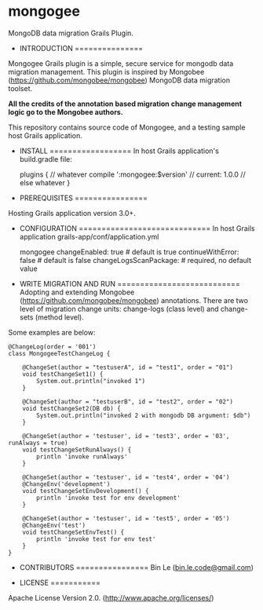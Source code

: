 # mongogee
MongoDB data migration Grails Plugin.


 
 * INTRODUCTION 
===============

Mongogee Grails plugin is a simple, secure service for mongodb data migration management.
This plugin is inspired by Mongobee (https://github.com/mongobee/mongobee) MongoDB data migration toolset.

**All the credits of the annotation based migration change management logic go to the Mongobee authors.**

This repository contains source code of Mongogee, and a testing sample host Grails application.

 * INSTALL
==================
In host Grails application's build.gradle file:

	plugins {
   		// whatever
    	compile ':mongogee:$version' // current: 1.0.0
    	// else whatever
	}


 * PREREQUISITES
================

Hosting Grails application version 3.0+.



 * CONFIGURATION
=============================
In host Grails application grails-app/conf/application.yml

	mongogee
		changeEnabled: true 		# default is true
		continueWithError: false 	# default is false
		changeLogsScanPackage: <migration-class-package-path>  # required, no default value
	 	
       


 * WRITE MIGRATION AND RUN
===========================
Adopting and extending Mongobee (https://github.com/mongobee/mongobee) annotations. There are two level of migration change units: change-logs (class level) and change-sets (method level). 
	
Some examples are below:

	@ChangeLog(order = '001')
	class MongogeeTestChangeLog {
	
	    @ChangeSet(author = "testuserA", id = "test1", order = "01")
	    void testChangeSet1() {
	        System.out.println("invoked 1")
	    }
	
	    @ChangeSet(author = "testuserB", id = "test2", order = "02")
	    void testChangeSet2(DB db) {
	        System.out.println("invoked 2 with mongodb DB argument: $db")
	    }
	
	    @ChangeSet(author = 'testuser', id = 'test3', order = '03', runAlways = true)
	    void testChangeSetRunAlways() {
	        println 'invoke runAlways'
	    }
	
	    @ChangeSet(author = 'testuser', id = 'test4', order = '04')
	    @ChangeEnv('development')
	    void testChangeSetEnvDevelopment() {
	        println 'invoke test for env development'
	    }
	
	    @ChangeSet(author = 'testuser', id = 'test5', order = '05')
	    @ChangeEnv('test')
	    void testChangeSetEnvTest() {
	        println 'invoke test for env test'
	    }
	}
    


 * CONTRIBUTORS
================
Bin Le (bin.le.code@gmail.com)


 * LICENSE
===========

Apache License Version 2.0. (http://www.apache.org/licenses/)

